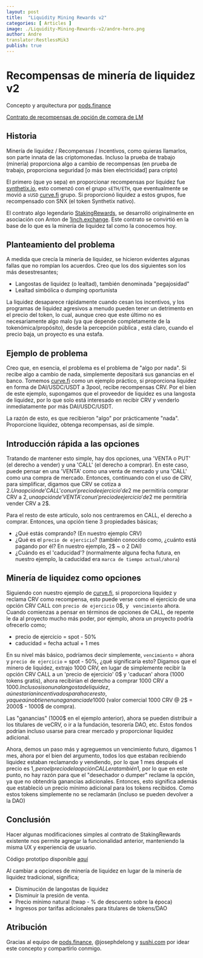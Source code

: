 ```yaml
---
layout: post
title:  "Liquidity Mining Rewards v2"
categories: [ Articles ]
image: ./Liquidity-Mining-Rewards-v2/andre-hero.png
author: Andre
translator:RestlessMik3
publish: true
---
```


# Recompensas de minería de liquidez v2

Concepto y arquitectura por [pods.finance](https://www.pods.finance/)

[Contrato de recompensas de opción de compra de LM](https://twitter.com/AndreCronjeTech/status/1426580528510251008)

## **Historia**

Minería de liquidez / Recompensas / Incentivos, como quieras llamarlos, son parte innata de las criptomonedas. Incluso la prueba de trabajo (minería) proporciona algo a cambio de recompensas (en prueba de trabajo, proporciona seguridad \[o más bien electricidad\] para cripto)

El primero (que yo sepa) en proporcionar recompensas por liquidez fue [synthetix.io](https://synthetix.io/), esto comenzó con el grupo `sETH/ETH`, que eventualmente se movió a `sUSD` [curve.fi](https://curve.fi/) grupo. Si proporcionó liquidez a estos grupos, fue recompensado con SNX (el token Synthetix nativo).

El contrato algo legendario [StakingRewards](https://github.com/Synthetixio/synthetix/blob/develop/contracts/StakingRewards.sol), se desarrolló originalmente en asociación con Anton de [1inch.exchange](https://1inch.exchange/). Este contrato se convirtió en la base de lo que es la minería de liquidez tal como la conocemos hoy.

## **Planteamiento del problema**

A medida que crecía la minería de liquidez, se hicieron evidentes algunas fallas que no rompían los acuerdos. Creo que los dos siguientes son los más desestresantes;

- Langostas de liquidez (o lealtad), también denominada "pegajosidad"
- Lealtad simbólica o dumping oportunista

La liquidez desaparece rápidamente cuando cesan los incentivos, y los programas de liquidez agresivos a menudo pueden tener un detrimento en el precio del token, lo cual, aunque creo que este último no es necesariamente algo malo (ya que depende completamente de la tokenómica/propósito), desde la percepción pública , está claro, cuando el precio baja, un proyecto es una estafa.

## **Ejemplo de problema**

Creo que, en esencia, el problema es el problema de "algo por nada". Si recibe algo a cambio de nada, simplemente depositará sus ganancias en el banco. Tomemos [curve.fi](https://curve.fi/) como un ejemplo práctico, si proporciona liquidez en forma de DAI/USDC/USDT a 3pool, recibe recompensas CRV. Por el bien de este ejemplo, supongamos que el proveedor de liquidez es una langosta de liquidez, por lo que solo está interesado en recibir CRV y venderlo inmediatamente por más DAI/USDC/USDT.

La razón de esto, es que recibieron "algo" por prácticamente "nada". Proporcione liquidez, obtenga recompensas, así de simple.

## **Introducción rápida a las opciones**

Tratando de mantener esto simple, hay dos opciones, una 'VENTA o PUT' (el derecho a vender) y una 'CALL' (el derecho a comprar). En este caso, puede pensar en una 'VENTA' como una venta de mercado y una 'CALL' como una compra de mercado. Entonces, continuando con el uso de CRV, para simplificar, digamos que CRV se cotiza a 2$. Una opción de 'CALL' con un 'precio de ejercicio' de 2$ me permitiría comprar CRV a 2$, una opción de 'VENTA' con un 'precio de ejercicio' de 2$ me permitiría vender CRV a 2$.

Para el resto de este artículo, solo nos centraremos en CALL, el derecho a comprar. Entonces, una opción tiene 3 propiedades básicas;

- ¿Qué estás comprando? (En nuestro ejemplo CRV)
- ¿Qué es el `precio de ejercicio`? (también conocido como, ¿cuánto está pagando por él? En nuestro ejemplo, 2$ ~ o 2 DAI)
- ¿Cuándo es el 'caducidad'? (normalmente alguna fecha futura, en nuestro ejemplo, la caducidad era `marca de tiempo actual/ahora`)

## **Minería de liquidez como opciones**

Siguiendo con nuestro ejemplo de [curve.fi](https://curve.fi/), si proporciona liquidez y reclama CRV como recompensa, esto puede verse como el ejercicio de una opción CRV CALL con `precio de ejercicio` 0$, y ` vencimiento` ahora. Cuando comienzas a pensar en términos de opciones de CALL, de repente le da al proyecto mucho más poder, por ejemplo, ahora un proyecto podría ofrecerlo como;

- precio de ejercicio = spot - 50%
- caducidad = fecha actual + 1 mes

En su nivel más básico, podríamos decir simplemente, `vencimiento` = ahora y `precio de ejercicio` = spot - 50%, ¿qué significaría esto? Digamos que el minero de liquidez, extrajo 1000 CRV, en lugar de simplemente recibir la opción CRV CALL a un 'precio de ejercicio' 0$ y 'caducan' ahora (1000 tokens gratis), ahora recibirían el derecho a comprar 1000 CRV a 1000$. Incluso si son una langosta de liquidez, aún estarían incentivados para hacer esto, ya que aún obtienen una ganancia de 1000$ (valor comercial 1000 CRV @ 2$ = 2000$ -  1000$ de compra).

Las "ganancias" (1000$ en el ejemplo anterior), ahora se pueden distribuir a los titulares de veCRV, o ir a la fundación, tesorería DAO, etc. Estos fondos podrían incluso usarse para crear mercado y proporcionar liquidez adicional.

Ahora, demos un paso más y agreguemos un vencimiento futuro, digamos 1 mes, ahora por el bien del argumento, todos los que estaban recibiendo liquidez estaban reclamando y vendiendo, por lo que 1 mes después el precio es 1$, pero el precio de la opción CALL era también 1$, por lo que en este punto, no hay razón para que el "desechador o dumper" reclame la opción, ya que no obtendría ganancias adicionales. Entonces, esto significa además que estableció un precio mínimo adicional para los tokens recibidos. Como estos tokens simplemente no se reclamarán (incluso se pueden devolver a la DAO)

## **Conclusión**

Hacer algunas modificaciones simples al contrato de StakingRewards existente nos permite agregar la funcionalidad anterior, manteniendo la misma UX y experiencia de usuario.

Código prototipo disponible [aquí](https://gist.github.com/andrecronje/6c3da8b294488001adeda528f70bc301)

Al cambiar a opciones de minería de liquidez en lugar de la minería de liquidez tradicional, significa;

- Disminución de langostas de liquidez
- Disminuir la presión de venta.
- Precio mínimo natural (twap - % de descuento sobre la época)
- Ingresos por tarifas adicionales para titulares de tokens/DAO

## **Atribución**

Gracias al equipo de [pods.finance](https://www.pods.finance/), @josephdelong y [sushi.com](https://sushi.com/) por idear este concepto y compartirlo conmigo.
